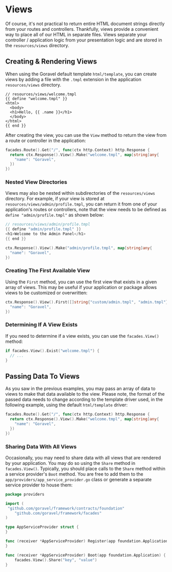 # Views

Of course, it's not practical to return entire HTML document strings directly from your routes and controllers.
Thankfully, views provide a convenient way to place all of our HTML in separate files. Views separate your controller /
application logic from your presentation logic and are stored in the `resources/views` directory.

## Creating & Rendering Views

When using the Goravel default template `html/template`, you can create views by adding a file with the `.tmpl`
extension in the application `resources/views` directory.

```
// resources/views/welcome.tmpl
{{ define "welcome.tmpl" }}
<html>
  <body>
  <h1>Hello, {{ .name }}</h1>
  </body>
</html>
{{ end }}
```

After creating the view, you can use the `View` method to return the view from a route or controller in the application:

```go
facades.Route().Get("/", func(ctx http.Context) http.Response {
  return ctx.Response().View().Make("welcome.tmpl", map[string]any{
    "name": "Goravel",
  })
})
```

### Nested View Directories

Views may also be nested within subdirectories of the `resources/views` directory. For example, if your view is stored
at `resources/views/admin/profile.tmpl`, you can return it from one of your application's routes or controllers, note
that the view needs to be defined as `define "admin/profile.tmpl"` as shown below:

```go
// resources/views/admin/profile.tmpl
{{ define "admin/profile.tmpl" }}
<h1>Welcome to the Admin Panel</h1>
{{ end }}

ctx.Response().View().Make("admin/profile.tmpl", map[string]any{
  "name": "Goravel",
})
```

### Creating The First Available View

Using the `First` method, you can use the first view that exists in a given array of views. This may be useful if your
application or package allows views to be customized or overwritten:

```go
ctx.Response().View().First([]string{"custom/admin.tmpl", "admin.tmpl"}, map[string]any{
  "name": "Goravel",
})
```

### Determining If A View Exists

If you need to determine if a view exists, you can use the `facades.View()` method:

```go
if facades.View().Exist("welcome.tmpl") {
  // ...
}
```

## Passing Data To Views

As you saw in the previous examples, you may pass an array of data to views to make that data available to the view.
Please note, the format of the passed data needs to change according to the template driver used, in the following
example, using the default `html/template` driver:

```go
facades.Route().Get("/", func(ctx http.Context) http.Response {
  return ctx.Response().View().Make("welcome.tmpl", map[string]any{
    "name": "Goravel",
  })
})
```

### Sharing Data With All Views

Occasionally, you may need to share data with all views that are rendered by your application. You may do so using the
`Share` method in `facades.View()`. Typically, you should place calls to the `Share` method within a service provider's
`Boot` method. You are free to add them to the `app/providers/app_service_provider.go` class or generate a separate
service provider to house them:

```go
package providers

import (
 "github.com/goravel/framework/contracts/foundation"
    "github.com/goravel/framework/facades"
)

type AppServiceProvider struct {
}

func (receiver *AppServiceProvider) Register(app foundation.Application) {
}

func (receiver *AppServiceProvider) Boot(app foundation.Application) {
    facades.View().Share("key", "value")
}
```

<CommentService/>

